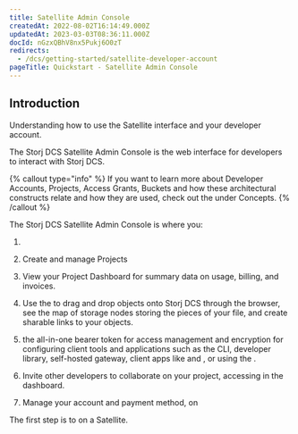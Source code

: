 ```yaml
---
title: Satellite Admin Console
createdAt: 2022-08-02T16:14:49.000Z
updatedAt: 2023-03-03T08:36:11.000Z
docId: nGzxQBhV8nx5Pukj6O0zT
redirects:
  - /dcs/getting-started/satellite-developer-account
pageTitle: Quickstart - Satellite Admin Console
---
```


## Introduction

Understanding how to use the Satellite interface and your developer account.

The Storj DCS Satellite Admin Console is the web interface for developers to interact with Storj DCS.&#x20;

{% callout type="info"  %} 
If you want to learn more about Developer Accounts, Projects, Access Grants, Buckets and how these architectural constructs relate and how they are used, check out the [](docId\:M-5oxBinC6J1D-qSNjKYS)  under Concepts.&#x20;
{% /callout %}

The Storj DCS Satellite Admin Console is where you:

1.  [](docId:3glkuvH4M7AGIawj-qbTR)&#x20;

2.  Create and manage Projects

3.  View your Project Dashboard for summary data on usage, billing, and invoices. [](docId\:k6QwBZM3hnzxkCuQxLOal)&#x20;

4.  Use the [](docId\:WQ6NnxcVR-lrpWzHiphQI) to drag and drop objects onto Storj DCS through the browser, see the map of storage nodes storing the pieces of your file, and create sharable links to your objects.

5.  [](docId\:Ch4vLynsEqyT2-3qDEBiy) the all-in-one bearer token for access management and encryption for configuring client tools and applications such as the CLI, developer library, self-hosted gateway, client apps like [](docId\:LdrqSoECrAyE_LQMvj3aF)and [](docId:3Vj_5zZ99c4mTMRhQjGFM), or using the [](docId\:yYCzPT8HHcbEZZMvfoCFa).

6.  Invite other developers to collaborate on your project, accessing [](docId:0_4hY4Dp5ju9B8Ec6OTf3) in the dashboard.

7.  Manage your account and payment method, on [](docId\:Hurx0SirlRp_O5aUzew7_)&#x20;

The first step is to [](docId:3glkuvH4M7AGIawj-qbTR) on a Satellite.
